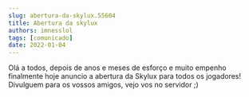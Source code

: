 ```yaml
---
slug: abertura-da-skylux.55604
title: Abertura da skylux
authors: imnesslol
tags: [comunicado]
date: 2022-01-04
---
```


Olá a todos, depois de anos e meses de esforço e muito empenho finalmente hoje anuncio a abertura da Skylux para todos os jogadores! Divulguem para os vossos amigos, vejo vos no servidor ;)